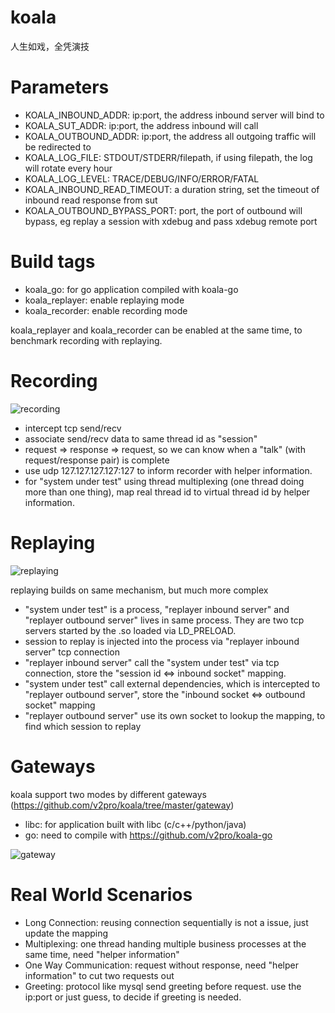 # koala

人生如戏，全凭演技

# Parameters

* KOALA_INBOUND_ADDR: ip:port, the address inbound server will bind to
* KOALA_SUT_ADDR: ip:port, the address inbound will call
* KOALA_OUTBOUND_ADDR: ip:port, the address all outgoing traffic will be redirected to
* KOALA_LOG_FILE: STDOUT/STDERR/filepath, if using filepath, the log will rotate every hour
* KOALA_LOG_LEVEL: TRACE/DEBUG/INFO/ERROR/FATAL
* KOALA_INBOUND_READ_TIMEOUT: a duration string, set the timeout of inbound read response from sut
* KOALA_OUTBOUND_BYPASS_PORT: port, the port of outbound will bypass, eg replay a session with xdebug and pass xdebug remote port


# Build tags

* koala_go: for go application compiled with koala-go
* koala_replayer: enable replaying mode
* koala_recorder: enable recording mode

koala_replayer and koala_recorder can be enabled at the same time, to benchmark recording with replaying.

# Recording

![recording](https://docs.google.com/drawings/d/1IRmc6LH4tLq9l8ELF2XaGouzqr51Hb-0n2QN25zpiEg/pub?w=669&h=471)

* intercept tcp send/recv
* associate send/recv data to same thread id as "session"
* request => response => request, so we can know when a "talk" (with request/response pair) is complete
* use udp 127.127.127.127:127 to inform recorder with helper information.
* for "system under test" using thread multiplexing (one thread doing more than one thing), 
map real thread id to virtual thread id by helper information.

# Replaying

![replaying](https://docs.google.com/drawings/d/1uTW-4Hedimy4mLGTQtCG5lDLrmYfWXMZm6PfuabRdYY/pub?w=960&h=720)

replaying builds on same mechanism, but much more complex

* "system under test" is a process, "replayer inbound server" and "replayer outbound server" lives in same process. 
They are two tcp servers started by the .so loaded via LD_PRELOAD.
* session to replay is injected into the process via "replayer inbound server" tcp connection
* "replayer inbound server" call the "system under test" via tcp connection, store the "session id <=> inbound socket" mapping.
* "system under test" call external dependencies, which is intercepted to "replayer outbound server", store the "inbound socket <=> outbound socket" mapping
* "replayer outbound server" use its own socket to lookup the mapping, to find which session to replay

# Gateways

koala support two modes by different gateways (https://github.com/v2pro/koala/tree/master/gateway)

* libc: for application built with libc (c/c++/python/java)
* go: need to compile with https://github.com/v2pro/koala-go

![gateway](https://docs.google.com/drawings/d/1vhdY_RTws99Iy0UgKYmTW6vGYUymHarG1zcDsmbwLOQ/pub?w=1214&h=988)

# Real World Scenarios

* Long Connection: reusing connection sequentially is not a issue, just update the mapping
* Multiplexing: one thread handing multiple business processes at the same time, need "helper information"
* One Way Communication: request without response, need "helper information" to cut two requests out
* Greeting: protocol like mysql send greeting before request. use the ip:port or just guess, to decide if greeting is needed.


